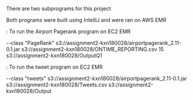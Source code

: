 There are two subprograms for this project 

Both programs were built using IntelliJ and were ran on AWS EMR 

: To run the Airport Pagerank program on EC2 EMR

--class "PageRank" 
s3://assignment2-kxn180028/airportpagerank_2.11-0.1.jar 
s3://assignment2-kxn180028/ONTIME_REPORTING.csv 
15 
s3://assignment2-kxn180028/OutputQ1

: To run the tweet program on EC2 EMR

--class "tweets" 
s3://assignment2-kxn180028/airportpagerank_2.11-0.1.jar 
s3://assignment2-kxn180028/Tweets.csv 
s3://assignment2-kxn180028/Output

